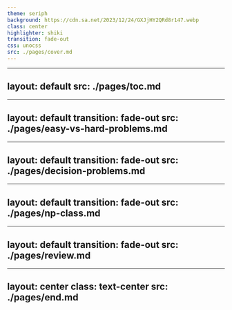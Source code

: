 ```yaml
---
theme: seriph
background: https://cdn.sa.net/2023/12/24/GXJjHY2QRd8r147.webp
class: center
highlighter: shiki
transition: fade-out
css: unocss
src: ./pages/cover.md
---
```


---
layout: default
src: ./pages/toc.md
---

---
layout: default
transition: fade-out
src: ./pages/easy-vs-hard-problems.md
---

---
layout: default
transition: fade-out
src: ./pages/decision-problems.md
---

---
layout: default
transition: fade-out
src: ./pages/np-class.md
---

---
layout: default
transition: fade-out
src: ./pages/review.md
---

---
layout: center
class: text-center
src: ./pages/end.md
---